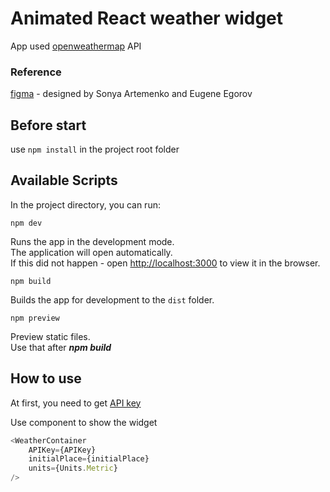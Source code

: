 # Animated React weather widget

App used [openweathermap](https://openweathermap.org/) API

### Reference

[figma](https://www.figma.com/file/MLdKhxuwp6OtliCTE7hWmq/Weather-Widget?node-id=0%3A1) - designed by Sonya Artemenko and Eugene Egorov

## Before start

use `npm install` in the project root folder

## Available Scripts

In the project directory, you can run:

```npm dev```

Runs the app in the development mode.\
The application will open automatically.\
If this did not happen - open [http://localhost:3000](http://localhost:3000) to view it in the browser.

```npm build```

Builds the app for development to the `dist` folder.

``npm preview``

Preview static files.\
Use that after ***npm build***

## How to use

At first, you need to get  [API key](https://openweathermap.org/price)

Use component to show the widget

```javascript
<WeatherContainer  
    APIKey={APIKey} 
    initialPlace={initialPlace} 
    units={Units.Metric}
/>
```
